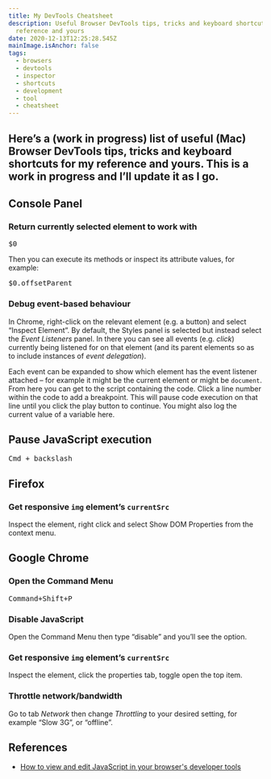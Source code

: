 ```yaml
---
title: My DevTools Cheatsheet
description: Useful Browser DevTools tips, tricks and keyboard shortcuts for my
  reference and yours
date: 2020-12-13T12:25:28.545Z
mainImage.isAnchor: false
tags:
  - browsers
  - devtools
  - inspector
  - shortcuts
  - development
  - tool
  - cheatsheet
---
```

Here’s a (work in progress) list of useful (Mac) Browser DevTools tips, tricks and keyboard shortcuts for my reference and yours. This is a work in progress and I’ll update it as I go.
---

## Console Panel

### Return currently selected element to work with

<kbd>$0</kbd>

Then you can execute its methods or inspect its attribute values, for example: 

<kbd>$0.offsetParent</kbd>

### Debug event-based behaviour

In Chrome, right-click on the relevant element (e.g. a button) and select “Inspect Element”. By default, the Styles panel is selected but instead select the _Event Listeners_ panel. In there you can see all events (e.g. _click_) currently being listened for on that element (and its parent elements so as to include instances of _event delegation_).

Each event can be expanded to show which element has the event listener attached – for example it might be the current element or might be `document`. From here you can get to the script containing the code. Click a line number within the code to add a breakpoint. This will pause code execution on that line until you click the play button to continue. You might also log the current value of a variable here.

## Pause JavaScript execution

<kbd>Cmd + backslash</kbd>

## Firefox

### Get responsive `img` element’s `currentSrc`

Inspect the element, right click and select Show DOM Properties from the context menu.

## Google Chrome

### Open the Command Menu

<kbd>Command+Shift+P</kbd>

### Disable JavaScript

Open the Command Menu then type “disable” and you’ll see the option.

### Get responsive `img` element’s `currentSrc`

Inspect the element, click the properties tab, toggle open the top item.

### Throttle network/bandwidth

Go to tab _Network_ then change _Throttling_ to your desired setting, for example “Slow 3G”, or “offline”.

## References

- [How to view and edit JavaScript in your browser's developer tools](https://gomakethings.com/how-to-view-and-edit-javascript-in-your-browsers-developer-tools/)
